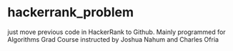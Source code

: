 # hackerrank_problem
just move previous code in HackerRank to Github. Mainly programmed for Algorithms Grad Course instructed by Joshua Nahum and Charles Ofria
